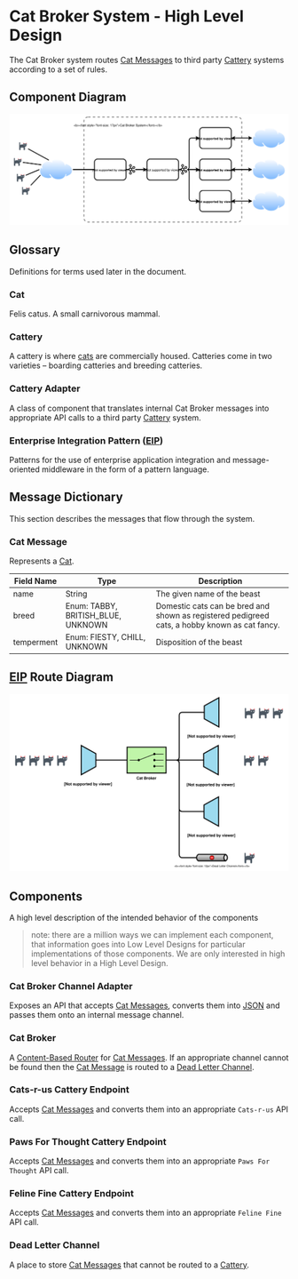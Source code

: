 # Cat Broker System - High Level Design

The Cat Broker system routes [Cat Messages][Cat Message] to third party [Cattery] systems according
to a set of rules.

## Component Diagram

![Component Diagram](img/cat-broker-component-diagram.svg)

## Glossary

Definitions for terms used later in the document.

### Cat

Felis catus. A small carnivorous mammal.

### Cattery

A cattery is where [cats][Cat] are commercially housed. Catteries come in two varieties – boarding
catteries and breeding catteries.

### Cattery Adapter

A class of component that translates internal Cat Broker messages into appropriate API calls to a third
party [Cattery] system.

### Enterprise Integration Pattern ([EIP])

Patterns for the use of enterprise application integration and message-oriented middleware in the
form of a pattern language.

## Message Dictionary

This section describes the messages that flow through the system.

### Cat Message

Represents a [Cat].

Field Name | Type                               | Description
-----------|------------------------------------|-------------
name       | String                             | The given name of the beast
breed      | Enum: TABBY, BRITISH_BLUE, UNKNOWN | Domestic cats can be bred and shown as registered pedigreed cats, a hobby known as cat fancy.
temperment | Enum: FIESTY, CHILL, UNKNOWN       | Disposition of the beast

## [EIP] Route Diagram

![EIP](img/cat-broker-HLD-EIP.svg)

## Components

A high level description of the intended behavior of the components

> note: there are a million ways we can implement each component, that information goes into Low
> Level Designs for particular implementations of those components. We are only interested in high
> level behavior in a High Level Design.

### Cat Broker Channel Adapter

Exposes an API that accepts [Cat Messages][Cat Message], converts them into [JSON] and passes them
onto an internal message channel.

### Cat Broker

A [Content-Based Router] for [Cat Messages][Cat Message]. If an appropriate channel cannot be found
then the [Cat Message] is routed to a [Dead Letter Channel].

### Cats-r-us Cattery Endpoint

Accepts [Cat Messages][Cat Message] and converts them into an appropriate `Cats-r-us` API call.

### Paws For Thought Cattery Endpoint

Accepts [Cat Messages][Cat Message] and converts them into an appropriate `Paws For Thought` API call.

### Feline Fine Cattery Endpoint

Accepts [Cat Messages][Cat Message] and converts them into an appropriate `Feline Fine` API call.

### Dead Letter Channel

A place to store [Cat Messages][Cat Message] that cannot be routed to a [Cattery].

[Cat]: #cat
[Cattery]: #cattery
[Cat Message]: #cat-message
[Dead Letter Channel]: #dead-letter-channel
[Apache Kafka]: https://kafka.apache.org/ "A distributed streaming platform"
[Content-Based Router]: https://www.enterpriseintegrationpatterns.com/patterns/messaging/ContentBasedRouter.html
[EIP]: https://www.enterpriseintegrationpatterns.com/ "patterns for the use of enterprise application integration and message-oriented middleware in the form of a pattern language"
[JSON]: https://json.org/ "(JavaScript Object Notation) is a lightweight data-interchange format"

